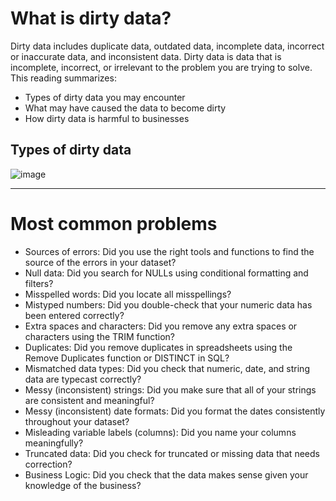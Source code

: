 # What is dirty data?
Dirty data includes duplicate data, outdated data, incomplete data, incorrect or inaccurate data, and inconsistent data. 
Dirty data is data that is incomplete, incorrect, or irrelevant to the problem you are trying to solve.  This reading summarizes:
* Types of dirty data you may encounter
* What may have caused the data to become dirty
* How dirty data is harmful to businesses
## Types of dirty data
![image](https://github.com/user-attachments/assets/e6dd8bf4-3363-4d63-97dd-4c87d6e040d9)

---
# Most common problems
* Sources of errors: Did you use the right tools and functions to find the source of the errors in your dataset?
* Null data: Did you search for NULLs using conditional formatting and filters?
* Misspelled words: Did you locate all misspellings?
* Mistyped numbers: Did you double-check that your numeric data has been entered correctly?
* Extra spaces and characters: Did you remove any extra spaces or characters using the TRIM function?
* Duplicates: Did you remove duplicates in spreadsheets using the Remove Duplicates function or DISTINCT in SQL?
* Mismatched data types: Did you check that numeric, date, and string data are typecast correctly?
* Messy (inconsistent) strings: Did you make sure that all of your strings are consistent and meaningful?
* Messy (inconsistent) date formats: Did you format the dates consistently throughout your dataset?
* Misleading variable labels (columns): Did you name your columns meaningfully?
* Truncated data: Did you check for truncated or missing data that needs correction?
* Business Logic: Did you check that the data makes sense given your knowledge of the business? 

